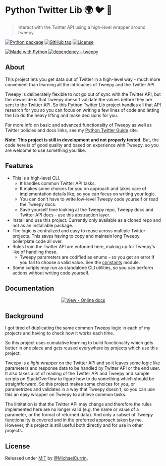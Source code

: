 # Python Twitter Lib 🌍 🐦 🐍
> Interact with the Twitter API using a high-level wrapper around Tweepy

[![Python package](https://github.com/MichaelCurrin/python-twitter-lib/workflows/Python%20package/badge.svg)](https://github.com/MichaelCurrin/python-twitter-lib/actions?query=workflow:"Python+package")
[![GitHub tag](https://img.shields.io/github/tag/MichaelCurrin/python-twitter-lib)](https://GitHub.com/MichaelCurrin/python-twitter-lib/tags/)
[![License](https://img.shields.io/badge/License-MIT-blue.svg)](#license)

[![Made with Python](https://img.shields.io/badge/Python->=3.6-blue?logo=python&logoColor=white)](https://python.org "Go to Python homepage")
[![dependency - tweepy](https://img.shields.io/badge/tweepy-3-blue?logo=twitter&logoColor=white)](https://www.tweepy.org/ "Go to Tweepy homepage")


## About

This project lets you get data out of Twitter in a high-level way - much more convenient than learning all the intricacies of Tweepy and the Twitter API. 

Tweepy is deliberately flexible to not go out of sync with the Twitter API, but the downside is that Tweepy doesn't validate the values before they are sent to the Twitter API. So this Python Twitter Lib project handles all that API research for you so you can focus on writing a few lines of code and letting the Lib do the heavy lifting and make decisions for you.

For more info on basic and advanced functionality of Tweepy as well as Twitter policies and docs links, see my [Python Twitter Guide](https://michaelcurrin.github.io/python-twitter-guide/) site.

**Note: This project is still in development and not properly tested.** But, the code here is of good quality and based on experience with Tweepy, so you are welcome to use something you like.


## Features

- This is a high-level CLI.
    - It handles common Twitter API tasks. 
    - It makes some choices for you on approach and takes care of implementation details like, so you can focus on writing your logic.
    - You can don't have to write low-level Tweepy code yourself or read the Tweepy docs. 
    - Save yourself time looking at the Tweepy repo, Tweepy docs and Twitter API docs - use this abstraction layer.
- Install and use this project. Currently only available as a cloned repo and not as an installable package.
- The logic is centralized and easy to reuse across multiple Twitter projects. This saves having to copy and maintain long Tweepy boilerplate code all over.
- Rules from the Twitter API are enforced here, making up for Tweepy's like of handling those.
     - Tweepy parameters are codified as enums - so you get an error if you fail to choose a valid value. See the [constants](twitterlib/constants.py) module.
- Some scripts may run as standalone CLI utilities, so you can perform actions without writing code yourself.


## Documentation

<div align="center">
    
[![View - Online docs](https://img.shields.io/badge/View-Online_docs-2ea44f?style=for-the-badge)](https://michaelcurrin.github.io/python-twitter-lib/ "Go to online docs")

</div>


## Background

I got tired of duplicating the same common Tweepy logic in each of my projects and having to check how it works each time.

So this project uses cumulative learning to build functionality which gets better in one place and gets reused everywhere by projects which use this project.

Tweepy is a _light_ wrapper on the Twitter API and so it leaves some logic like parameters and response data to be handled by Twitter API or the end user. It also takes a lot of reading of the Twitter API and Tweepy and sample scripts on StackOverflow to figure how to do something which should be straightforward. So this project makes some choices for you, or parametrizes and validates in a way that Tweepy doesn't, so you can use this an easy wrapper on Tweepy to achieve common tasks.

The limitation is that the Twitter API may change and therefore the rules implemented here are no longer valid (e.g. the name or value of a parameter, or the format of returned data). And only a subset of Tweepy functionality is covered and in the preferred approach taken by me. However, this project is still useful both directly and for use in other projects.


## License

Released under [MIT](/LICENSE) by [@MichaelCurrin](https://github.com/MichaelCurrin).
